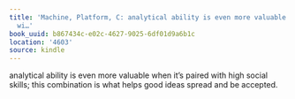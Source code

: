 ```yaml
---
title: 'Machine, Platform, C: analytical ability is even more valuable when it’s paired
  wi…'
book_uuid: b867434c-e02c-4627-9025-6df01d9a6b1c
location: '4603'
source: kindle
---
```


analytical ability is even more valuable when it’s paired with high social skills; this combination is what helps good ideas spread and be accepted.